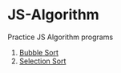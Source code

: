 # JS-Algorithm
Practice JS Algorithm programs

1. <a href="https://github.com/sakthiprakash/JS-Algorithm/blob/master/Bubble%20Sort">Bubble Sort</a>
2. <a href="https://github.com/sakthiprakash/JS-Algorithm/blob/master/Selection%20Sort">Selection Sort</a>

